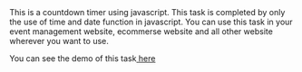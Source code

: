 <div>
  This is a countdown timer using javascript. This task is completed by only the use of time and date function in javascript. You can use this task in your event management website, ecommerse website and all other website wherever you want to use.
</div>
<div>
  <p>You can see the demo of this task<a href="https://akshaymatre949.github.io/Countdown-/" target=""_blank> here</a>
</div>
